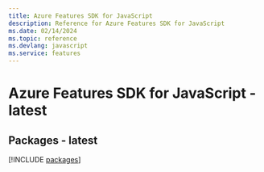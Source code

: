 ```yaml
---
title: Azure Features SDK for JavaScript
description: Reference for Azure Features SDK for JavaScript
ms.date: 02/14/2024
ms.topic: reference
ms.devlang: javascript
ms.service: features
---
```

# Azure Features SDK for JavaScript - latest
## Packages - latest
[!INCLUDE [packages](features-index.md)]